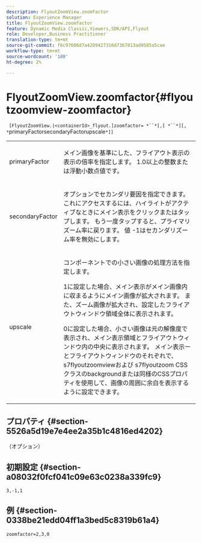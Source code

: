 ```yaml
---
description: FlyoutZoomView.zoomfactor
solution: Experience Manager
title: FlyoutZoomView.zoomfactor
feature: Dynamic Media Classic,Viewers,SDK/API,Flyout
role: Developer,Business Practitioner
translation-type: tm+mt
source-git-commit: f6c97606d7a4209427316d7367013ad9585a5cae
workflow-type: tm+mt
source-wordcount: '188'
ht-degree: 2%

---
```



# FlyoutZoomView.zoomfactor{#flyoutzoomview-zoomfactor}

` [FlyoutZoomView.|<containerId>_flyout.]zoomfactor= *``*[,[ *``*][, *`primaryFactorsecondaryFactorupscale`*]]`

<table id="table_9B98C97485DD4DEB8A6ECBCE8DF6B886"> 
 <tbody> 
  <tr> 
   <td colname="col1"> <p> <span class="codeph"> <span class="varname"> primaryFactor</span> </span> </p> </td> 
   <td colname="col2"> <p> メイン画像を基準にした、フライアウト表示の表示の倍率を指定します。<span class="codeph"> 1.0</span>以上の整数または浮動小数点値です。 </p> </td> 
  </tr> 
  <tr> 
   <td colname="col1"> <p> <span class="codeph"> <span class="varname"> secondaryFactor</span> </span> </p> </td> 
   <td colname="col2"> <p> オプションでセカンダリ要因を指定できます。これにアクセスするには、ハイライトがアクティブなときにメイン表示をクリックまたはタップします。 もう一度タップすると、プライマリズーム率に戻ります。 値<span class="codeph"> -1</span>はセカンダリズーム率を無効にします。 </p> </td> 
  </tr> 
  <tr> 
   <td colname="col1"> <p><span class="codeph"><span class="varname"> upscale</span></span> </p> </td> 
   <td colname="col2"> <p>コンポーネントでの小さい画像の処理方法を指定します。 </p> <p><span class="codeph"> 1</span>に設定した場合、メイン表示がメイン画像内に収まるようにメイン画像が拡大されます。 また、ズーム画像が拡大され、設定したフライアウトウィンドウ領域全体に表示されます。 </p> <p><span class="codeph"> 0</span>に設定した場合、小さい画像は元の解像度で表示され、メイン表示領域とフライアウトウィンドウ内の中央に表示されます。 メイン表示ーとフライアウトウィンドウのそれぞれで、<span class="codeph"> s7flyoutzoomview</span>および<span class="codeph"> s7flyoutzoom</span> CSSクラスのbackgroundまたは同様のCSSプロパティを使用して、画像の周囲に余白を表示するように設定できます。 </p> </td> 
  </tr> 
 </tbody> 
</table>

## プロパティ {#section-5526a5d19e7e4ee2a35b1c4816ed4202}

（オプション）

## 初期設定 {#section-a08032f0fcf041c09e63c0238a339fc9}

`3,-1,1`

## 例 {#section-0338be21edd04ff1a3bed5c8319b61a4}

`zoomfactor=2,3,0`
